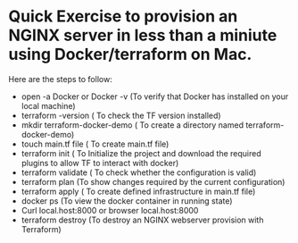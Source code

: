 # Quick Exercise to provision an NGINX server in less than a miniute using Docker/terraform on Mac. 
 Here are the steps to follow:
 - open -a Docker or Docker -v (To verify that Docker has installed on your local machine)
 - terraform -version ( To check the TF version installed)
 - mkdir terraform-docker-demo ( To create a directory named terraform-docker-demo)
 - touch main.tf file ( To create main.tf file)
 - terraform init ( To Initialize the project and download the required plugins to allow TF to interact with docker)
 - terraform validate ( To check whether the configuration is valid)
 - terraform plan (To show changes required by the current configuration)
 - terraform apply ( To create defined infrastructure in main.tf file)
 - docker ps (To view the docker container in running state)
 - Curl local.host:8000 or browser local.host:8000
 - terraform destroy (To destroy an NGINX webserver provision with Terraform)

